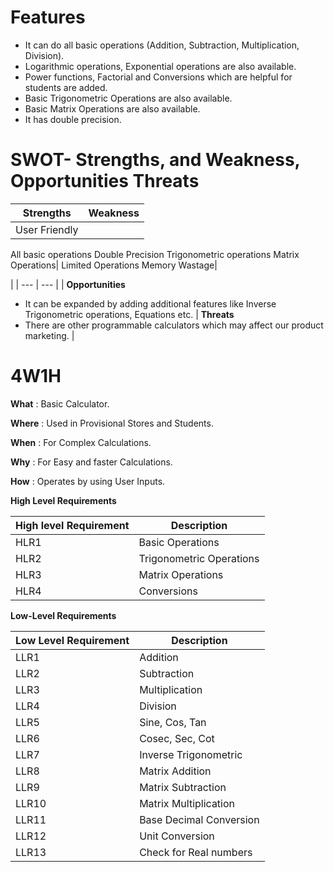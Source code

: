 
# **Features**

- It can do all basic operations (Addition, Subtraction, Multiplication, Division).
- Logarithmic operations, Exponential operations are also available.
- Power functions, Factorial and Conversions which are helpful for students are added.
- Basic Trigonometric Operations are also available.
- Basic Matrix Operations are also available.
- It has double precision.

# **SWOT- Strengths, and Weakness, Opportunities Threats**

| **Strengths**| **Weakness**|
| --- | --- |
|User Friendly
All basic operations
Double Precision
Trigonometric operations
Matrix Operations| Limited Operations
                   Memory Wastage|

 
 |
| --- | --- |
| **Opportunities**
- It can be expanded by adding additional features like Inverse Trigonometric operations, Equations etc.
 | **Threats**
- There are other programmable calculators which may affect our product marketing.
 |
# **4W1H**

**What** : Basic Calculator.

**Where** : Used in Provisional Stores and Students.

**When** : For Complex Calculations.

**Why** : For Easy and faster Calculations.

**How** : Operates by using User Inputs.

**High Level Requirements**

| High level Requirement | Description |
| --- | --- |
| HLR1 | Basic Operations |
| HLR2 | Trigonometric Operations |
| HLR3 | Matrix Operations |
| HLR4 | Conversions |

**Low-Level Requirements**

| Low Level Requirement | Description |
| --- | --- |
| LLR1 | Addition |
| LLR2 | Subtraction |
| LLR3 | Multiplication |
| LLR4 | Division |
| LLR5 | Sine, Cos, Tan |
| LLR6 | Cosec, Sec, Cot |
| LLR7 | Inverse Trigonometric |
| LLR8 | Matrix Addition |
| LLR9 | Matrix Subtraction |
| LLR10 | Matrix Multiplication |
| LLR11 | Base Decimal Conversion |
| LLR12 | Unit Conversion |
| LLR13 | Check for Real numbers |

